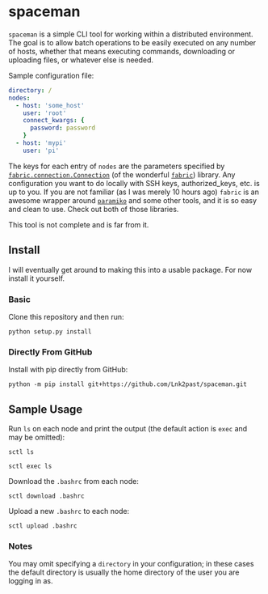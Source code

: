 # spaceman

`spaceman` is a simple CLI tool for working within a distributed environment. The goal is to allow batch operations to be easily executed on any number of hosts, whether that means executing commands, downloading or uploading files, or whatever else is needed.

Sample configuration file:

```yaml
directory: /
nodes:
  - host: 'some_host'
    user: 'root'
    connect_kwargs: {
      password: password
    }
  - host: 'mypi'
    user: 'pi'
```

The keys for each entry of `nodes` are the parameters specified by [`fabric.connection.Connection`](https://docs.fabfile.org/en/2.5/api/connection.html#fabric.connection.Connection) (of the wonderful [`fabric`](https://github.com/fabric/fabric)) library. Any configuration you want to do locally with SSH keys, authorized_keys, etc. is up to you. If you are not familiar (as I was merely 10 hours ago) `fabric` is an awesome wrapper around [`paramiko`](https://github.com/paramiko/paramiko) and some other tools, and it is so easy and clean to use. Check out both of those libraries.

This tool is not complete and is far from it.

## Install

I will eventually get around to making this into a usable package. For now install it yourself.

### Basic

Clone this repository and then run:

```shell
python setup.py install
```

### Directly From GitHub

Install with pip directly from GitHub:

```shell
python -m pip install git+https://github.com/Lnk2past/spaceman.git
```

## Sample Usage

Run `ls` on each node and print the output (the default action is `exec` and may be omitted):

```shell
sctl ls
```

```shell
sctl exec ls
```

Download the `.bashrc` from each node:

```shell
sctl download .bashrc
```

Upload a new `.bashrc` to each node:

```shell
sctl upload .bashrc
```

### Notes

You may omit specifying a `directory` in your configuration; in these cases the default directory is usually the home directory of the user you are logging in as.
